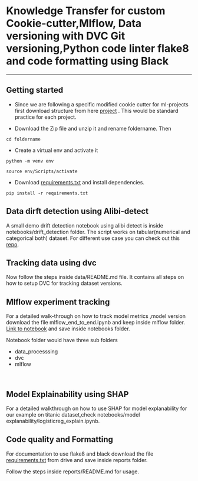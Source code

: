 # Knowledge Transfer for custom Cookie-cutter,Mlflow, Data versioning with DVC Git versioning,Python code linter flake8 and code formatting using Black

-----------------------------------

## Getting started

* Since we are following a specific modified cookie cutter for ml-projects first download structure from here [project](https://drive.google.com/drive/folders/117FUpr-tvNRYJGuLw2XxE7vSpxX9i0rb?usp=sharing) . This would be standard practice for each project.

* Download the Zip file and unzip it and rename foldername. Then 

```
cd foldername
```

* Create a virtual env and activate it

```
python -m venv env

source env/Scripts/activate
```
* Download [requirements.txt](https://drive.google.com/file/d/1GZVDzBSC2OAp1ilGpbZHiz0LnQMW87-T/view?usp=sharing) and install dependencies.

```
pip install -r requirements.txt
```

## Data dirft detection using Alibi-detect
A small demo drift detection notebook using alibi detect is inside notebooks/drift_detection folder. The script works on 
tabular(numerical and categorical both) dataset. For different use case you can check out this [repo](https://github.com/parthplc/drifter).


## Tracking data using dvc

Now follow the steps inside data/README.md file. It contains all steps on how to setup DVC for tracking dataset
versions.
<br/>


## Mlflow experiment tracking

For a detailed walk-through on how to track model metrics ,model version download the file mlflow_end_to_end.ipynb and keep inside mlflow folder. [Link to notebook](https://drive.google.com/drive/folders/1LY8O4atzZiCQMb_7t2saLoGFxqPBlX6u?usp=sharing) and save inside notebooks folder.

Notebook folder would have three sub folders
* data_processsing
* dvc
* mlflow


<br/>

## Model Explainability using SHAP

For a detailed walkthrough on how to use SHAP for model explanability for our example on titanic dataset,check notebooks/model explanability/logisticreg_explain.ipynb. 
<br/>


## Code quality and Formatting

For documentation to use flake8 and black download the file [requirements.txt](https://drive.google.com/file/d/1nVTflC2pjufE3QLR9D_hEFTjB2M34csO/view?usp=sharing) from drive and save inside reports folder.

Follow the steps inside reports/README.md for usage.
